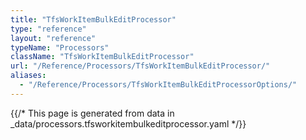 ```yaml
---
title: "TfsWorkItemBulkEditProcessor"
type: "reference"
layout: "reference"
typeName: "Processors"
className: "TfsWorkItemBulkEditProcessor"
url: "/Reference/Processors/TfsWorkItemBulkEditProcessor/"
aliases:
  - "/Reference/Processors/TfsWorkItemBulkEditProcessorOptions/"
---
```


{{/* This page is generated from data in _data/processors.tfsworkitembulkeditprocessor.yaml */}}

